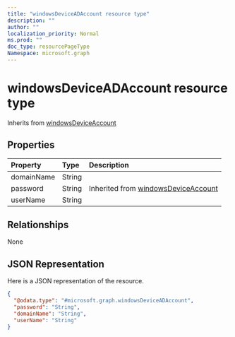 ```yaml
---
title: "windowsDeviceADAccount resource type"
description: ""
author: ""
localization_priority: Normal
ms.prod: ""
doc_type: resourcePageType
Namespace: microsoft.graph
---
```



# windowsDeviceADAccount resource type




Inherits from [windowsDeviceAccount](../resources/windowsDeviceAccount.md)

## Properties
|Property|Type|Description|
|:---|:---|:---|
|domainName|String||
|password|String| Inherited from [windowsDeviceAccount](../resources/intune-devices-windowsDeviceAccount.md)|
|userName|String||

## Relationships
None

## JSON Representation
Here is a JSON representation of the resource.
<!-- {
  "blockType": "resource",
  "@odata.type": "microsoft.graph.windowsDeviceADAccount"
}
-->
``` json
{
  "@odata.type": "#microsoft.graph.windowsDeviceADAccount",
  "password": "String",
  "domainName": "String",
  "userName": "String"
}
```

